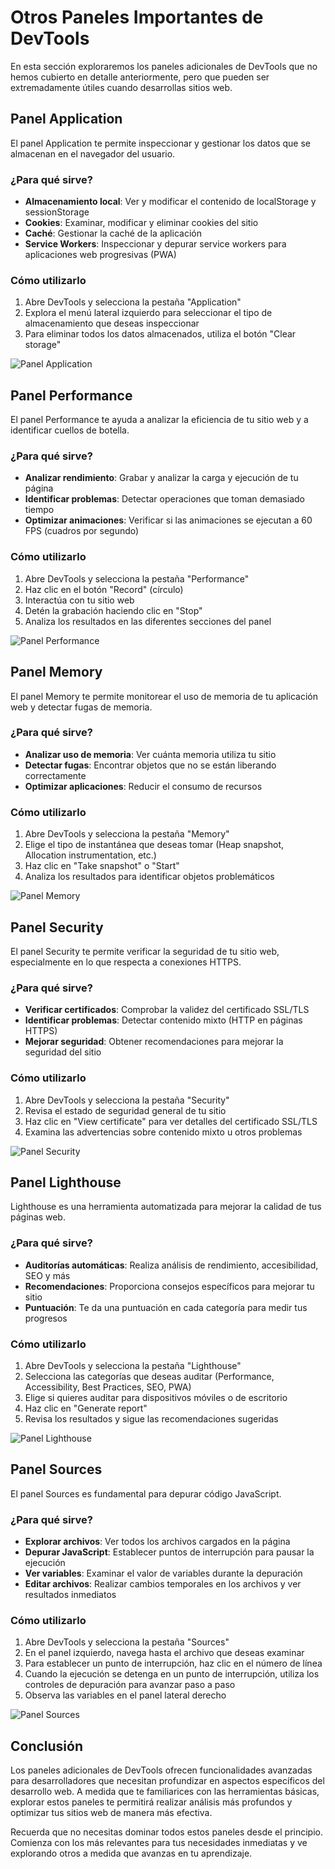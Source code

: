 # Otros Paneles Importantes de DevTools

En esta sección exploraremos los paneles adicionales de DevTools que no hemos cubierto en detalle anteriormente, pero que pueden ser extremadamente útiles cuando desarrollas sitios web.

## Panel Application

El panel Application te permite inspeccionar y gestionar los datos que se almacenan en el navegador del usuario.

### ¿Para qué sirve?

- **Almacenamiento local**: Ver y modificar el contenido de localStorage y sessionStorage
- **Cookies**: Examinar, modificar y eliminar cookies del sitio
- **Caché**: Gestionar la caché de la aplicación
- **Service Workers**: Inspeccionar y depurar service workers para aplicaciones web progresivas (PWA)

### Cómo utilizarlo

1. Abre DevTools y selecciona la pestaña "Application"
2. Explora el menú lateral izquierdo para seleccionar el tipo de almacenamiento que deseas inspeccionar
3. Para eliminar todos los datos almacenados, utiliza el botón "Clear storage"

![Panel Application](/img/others.png)

## Panel Performance

El panel Performance te ayuda a analizar la eficiencia de tu sitio web y a identificar cuellos de botella.

### ¿Para qué sirve?

- **Analizar rendimiento**: Grabar y analizar la carga y ejecución de tu página
- **Identificar problemas**: Detectar operaciones que toman demasiado tiempo
- **Optimizar animaciones**: Verificar si las animaciones se ejecutan a 60 FPS (cuadros por segundo)

### Cómo utilizarlo

1. Abre DevTools y selecciona la pestaña "Performance"
2. Haz clic en el botón "Record" (círculo)
3. Interactúa con tu sitio web
4. Detén la grabación haciendo clic en "Stop"
5. Analiza los resultados en las diferentes secciones del panel

![Panel Performance](/img/others1.png)

## Panel Memory

El panel Memory te permite monitorear el uso de memoria de tu aplicación web y detectar fugas de memoria.

### ¿Para qué sirve?

- **Analizar uso de memoria**: Ver cuánta memoria utiliza tu sitio
- **Detectar fugas**: Encontrar objetos que no se están liberando correctamente
- **Optimizar aplicaciones**: Reducir el consumo de recursos

### Cómo utilizarlo

1. Abre DevTools y selecciona la pestaña "Memory"
2. Elige el tipo de instantánea que deseas tomar (Heap snapshot, Allocation instrumentation, etc.)
3. Haz clic en "Take snapshot" o "Start"
4. Analiza los resultados para identificar objetos problemáticos

![Panel Memory](/img/others2.png)

## Panel Security

El panel Security te permite verificar la seguridad de tu sitio web, especialmente en lo que respecta a conexiones HTTPS.

### ¿Para qué sirve?

- **Verificar certificados**: Comprobar la validez del certificado SSL/TLS
- **Identificar problemas**: Detectar contenido mixto (HTTP en páginas HTTPS)
- **Mejorar seguridad**: Obtener recomendaciones para mejorar la seguridad del sitio

### Cómo utilizarlo

1. Abre DevTools y selecciona la pestaña "Security"
2. Revisa el estado de seguridad general de tu sitio
3. Haz clic en "View certificate" para ver detalles del certificado SSL/TLS
4. Examina las advertencias sobre contenido mixto u otros problemas

![Panel Security](/img/others3.png)

## Panel Lighthouse

Lighthouse es una herramienta automatizada para mejorar la calidad de tus páginas web.

### ¿Para qué sirve?

- **Auditorías automáticas**: Realiza análisis de rendimiento, accesibilidad, SEO y más
- **Recomendaciones**: Proporciona consejos específicos para mejorar tu sitio
- **Puntuación**: Te da una puntuación en cada categoría para medir tus progresos

### Cómo utilizarlo

1. Abre DevTools y selecciona la pestaña "Lighthouse"
2. Selecciona las categorías que deseas auditar (Performance, Accessibility, Best Practices, SEO, PWA)
3. Elige si quieres auditar para dispositivos móviles o de escritorio
4. Haz clic en "Generate report"
5. Revisa los resultados y sigue las recomendaciones sugeridas

![Panel Lighthouse](/img/others4.png)

## Panel Sources

El panel Sources es fundamental para depurar código JavaScript.

### ¿Para qué sirve?

- **Explorar archivos**: Ver todos los archivos cargados en la página
- **Depurar JavaScript**: Establecer puntos de interrupción para pausar la ejecución
- **Ver variables**: Examinar el valor de variables durante la depuración
- **Editar archivos**: Realizar cambios temporales en los archivos y ver resultados inmediatos

### Cómo utilizarlo

1. Abre DevTools y selecciona la pestaña "Sources"
2. En el panel izquierdo, navega hasta el archivo que deseas examinar
3. Para establecer un punto de interrupción, haz clic en el número de línea
4. Cuando la ejecución se detenga en un punto de interrupción, utiliza los controles de depuración para avanzar paso a paso
5. Observa las variables en el panel lateral derecho

![Panel Sources](/img/others5.png)

## Conclusión

Los paneles adicionales de DevTools ofrecen funcionalidades avanzadas para desarrolladores que necesitan profundizar en aspectos específicos del desarrollo web. A medida que te familiarices con las herramientas básicas, explorar estos paneles te permitirá realizar análisis más profundos y optimizar tus sitios web de manera más efectiva.

Recuerda que no necesitas dominar todos estos paneles desde el principio. Comienza con los más relevantes para tus necesidades inmediatas y ve explorando otros a medida que avanzas en tu aprendizaje.

